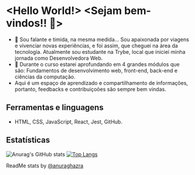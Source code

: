 # **<Hello World!> <Sejam bem-vindos!! 👋>**

- 💬 Sou falante e timida, na mesma medida... Sou apaixonada por viagens e vivenciar novas experiências, e foi assim, que cheguei na área da tecnologia. Atualmente sou estudante na Trybe, local que iniciei minha jornada como Desenvolvedora Web.
- 🤔 Durante o curso estarei aprofundando em 4 grandes módulos que são: Fundamentos de desenvolvimento web, front-end, back-end e ciências da computação.
- Aqui é um espaço de aprendizado e compartilhamento de informações, portanto, feedbacks e contribuiçoões são sempre bem vindas.

## Ferramentas e linguagens 
- HTML, CSS, JavaScript, React, Jest, GitHub.

## Estatísticas
![Anurag's GitHub stats](https://github-readme-stats.vercel.app/api?username=marianasaraiva&count_private=true&show_icons=true&theme=tokyonight)
[![Top Langs](https://github-readme-stats.vercel.app/api/top-langs/?username=marianasaraiva&layout=compact&theme=tokyonight&card_width=430)](https://github.com/anuraghazra/github-readme-stats)

ReadMe stats by [@anuraghazra](https://github.com/anuraghazra/github-readme-stats)
